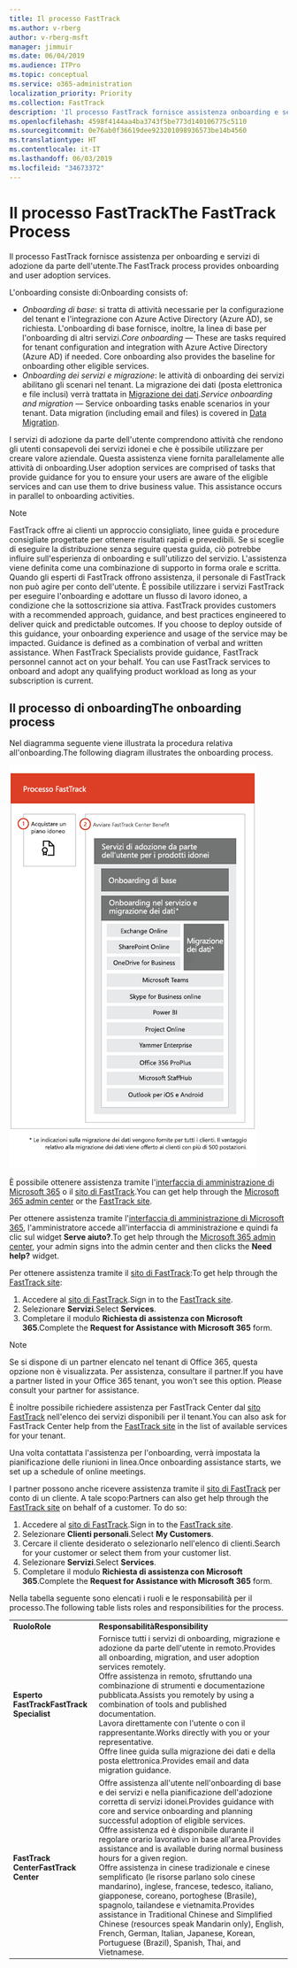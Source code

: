```yaml
---
title: Il processo FastTrack
ms.author: v-rberg
author: v-rberg-msft
manager: jimmuir
ms.date: 06/04/2019
ms.audience: ITPro
ms.topic: conceptual
ms.service: o365-administration
localization_priority: Priority
ms.collection: FastTrack
description: 'Il processo FastTrack fornisce assistenza onboarding e servizi di adozione da parte dell’utente. '
ms.openlocfilehash: 4598f4144aa4ba3743f5be773d140106775c5110
ms.sourcegitcommit: 0e76ab0f36619dee923201098936573be14b4560
ms.translationtype: HT
ms.contentlocale: it-IT
ms.lasthandoff: 06/03/2019
ms.locfileid: "34673372"
---
```

# <a name="the-fasttrack-process"></a><span data-ttu-id="12f0f-103">Il processo FastTrack</span><span class="sxs-lookup"><span data-stu-id="12f0f-103">The FastTrack Process</span></span>

<span data-ttu-id="12f0f-104">Il processo FastTrack fornisce assistenza per onboarding e servizi di adozione da parte dell'utente.</span><span class="sxs-lookup"><span data-stu-id="12f0f-104">The FastTrack process provides onboarding and user adoption services.</span></span> 
  
<span data-ttu-id="12f0f-105">L'onboarding consiste di:</span><span class="sxs-lookup"><span data-stu-id="12f0f-105">Onboarding consists of:</span></span>
  
- <span data-ttu-id="12f0f-p101">*Onboarding di base*: si tratta di attività necessarie per la configurazione del tenant e l'integrazione con Azure Active Directory (Azure AD), se richiesta. L'onboarding di base fornisce, inoltre, la linea di base per l'onboarding di altri servizi.</span><span class="sxs-lookup"><span data-stu-id="12f0f-p101">*Core onboarding* — These are tasks required for tenant configuration and integration with Azure Active Directory (Azure AD) if needed. Core onboarding also provides the baseline for onboarding other eligible services.</span></span> 
- <span data-ttu-id="12f0f-p102">*Onboarding dei servizi e migrazione*: le attività di onboarding dei servizi abilitano gli scenari nel tenant. La migrazione dei dati (posta elettronica e file inclusi) verrà trattata in [Migrazione dei dati](O365-data-migration.md).</span><span class="sxs-lookup"><span data-stu-id="12f0f-p102">*Service onboarding and migration* — Service onboarding tasks enable scenarios in your tenant. Data migration (including email and files) is covered in [Data Migration](O365-data-migration.md).</span></span> 
    
<span data-ttu-id="12f0f-p103">I servizi di adozione da parte dell'utente comprendono attività che rendono gli utenti consapevoli dei servizi idonei e che è possibile utilizzare per creare valore aziendale. Questa assistenza viene fornita parallelamente alle attività di onboarding.</span><span class="sxs-lookup"><span data-stu-id="12f0f-p103">User adoption services are comprised of tasks that provide guidance for you to ensure your users are aware of the eligible services and can use them to drive business value. This assistance occurs in parallel to onboarding activities.</span></span>
  
> [!NOTE]
> <span data-ttu-id="12f0f-p104">FastTrack offre ai clienti un approccio consigliato, linee guida e procedure consigliate progettate per ottenere risultati rapidi e prevedibili. Se si sceglie di eseguire la distribuzione senza seguire questa guida, ciò potrebbe influire sull'esperienza di onboarding e sull'utilizzo del servizio. L'assistenza viene definita come una combinazione di supporto in forma orale e scritta. Quando gli esperti di FastTrack offrono assistenza, il personale di FastTrack non può agire per conto dell'utente. È possibile utilizzare i servizi FastTrack per eseguire l'onboarding e adottare un flusso di lavoro idoneo, a condizione che la sottoscrizione sia attiva. </span><span class="sxs-lookup"><span data-stu-id="12f0f-p104">FastTrack provides customers with a recommended approach, guidance, and best practices engineered to deliver quick and predictable outcomes. If you choose to deploy outside of this guidance, your onboarding experience and usage of the service may be impacted. Guidance is defined as a combination of verbal and written assistance. When FastTrack Specialists provide guidance, FastTrack personnel cannot act on your behalf. You can use FastTrack services to onboard and adopt any qualifying product workload as long as your subscription is current.</span></span> 
  
## <a name="the-onboarding-process"></a><span data-ttu-id="12f0f-117">Il processo di onboarding</span><span class="sxs-lookup"><span data-stu-id="12f0f-117">The onboarding process</span></span>

<span data-ttu-id="12f0f-118">Nel diagramma seguente viene illustrata la procedura relativa all'onboarding.</span><span class="sxs-lookup"><span data-stu-id="12f0f-118">The following diagram illustrates the onboarding process.</span></span>
  
![Sequenza temporale per l'uso del vantaggio dell'onboarding](media/O365-Onboarding-Timeline.png)
  
<span data-ttu-id="12f0f-120">È possibile ottenere assistenza tramite l'[interfaccia di amministrazione di Microsoft 365](https://go.microsoft.com/fwlink/?linkid=2032704) o il [sito di FastTrack](https://go.microsoft.com/fwlink/?linkid=780698).</span><span class="sxs-lookup"><span data-stu-id="12f0f-120">You can get help through the [Microsoft 365 admin center](https://go.microsoft.com/fwlink/?linkid=2032704) or the [FastTrack site](https://go.microsoft.com/fwlink/?linkid=780698).</span></span> 

<span data-ttu-id="12f0f-121">Per ottenere assistenza tramite l'[interfaccia di amministrazione di Microsoft 365](https://go.microsoft.com/fwlink/?linkid=2032704), l'amministratore accede all'interfaccia di amministrazione e quindi fa clic sul widget **Serve aiuto?**.</span><span class="sxs-lookup"><span data-stu-id="12f0f-121">To get help through the [Microsoft 365 admin center](https://go.microsoft.com/fwlink/?linkid=2032704), your admin signs into the admin center and then clicks the **Need help?** widget.</span></span> 

<span data-ttu-id="12f0f-122">Per ottenere assistenza tramite il [sito di FastTrack](https://go.microsoft.com/fwlink/?linkid=780698):</span><span class="sxs-lookup"><span data-stu-id="12f0f-122">To get help through the [FastTrack site](https://go.microsoft.com/fwlink/?linkid=780698):</span></span> 
1.  <span data-ttu-id="12f0f-123">Accedere al [sito di FastTrack](https://go.microsoft.com/fwlink/?linkid=780698).</span><span class="sxs-lookup"><span data-stu-id="12f0f-123">Sign in to the [FastTrack site](https://go.microsoft.com/fwlink/?linkid=780698).</span></span> 
2.  <span data-ttu-id="12f0f-124">Selezionare **Servizi**.</span><span class="sxs-lookup"><span data-stu-id="12f0f-124">Select **Services**.</span></span>
3.  <span data-ttu-id="12f0f-125">Completare il modulo **Richiesta di assistenza con Microsoft 365**.</span><span class="sxs-lookup"><span data-stu-id="12f0f-125">Complete the **Request for Assistance with Microsoft 365** form.</span></span> 
> [!NOTE]
>  <span data-ttu-id="12f0f-p105">Se si dispone di un partner elencato nel tenant di Office 365, questa opzione non è visualizzata. Per assistenza, consultare il partner.</span><span class="sxs-lookup"><span data-stu-id="12f0f-p105">If you have a partner listed in your Office 365 tenant, you won't see this option. Please consult your partner for assistance.</span></span> 
  
 <span data-ttu-id="12f0f-128">È inoltre possibile richiedere assistenza per FastTrack Center dal [sito FastTrack](https://go.microsoft.com/fwlink/?linkid=780698) nell'elenco dei servizi disponibili per il tenant.</span><span class="sxs-lookup"><span data-stu-id="12f0f-128">You can also ask for FastTrack Center help from the [FastTrack site](https://go.microsoft.com/fwlink/?linkid=780698) in the list of available services for your tenant.</span></span> 
    
 <span data-ttu-id="12f0f-129">Una volta contattata l'assistenza per l'onboarding, verrà impostata la pianificazione delle riunioni in linea.</span><span class="sxs-lookup"><span data-stu-id="12f0f-129">Once onboarding assistance starts, we set up a schedule of online meetings.</span></span>
    
<span data-ttu-id="12f0f-p106">I partner possono anche ricevere assistenza tramite il [sito di FastTrack](https://go.microsoft.com/fwlink/?linkid=780698) per conto di un cliente. A tale scopo:</span><span class="sxs-lookup"><span data-stu-id="12f0f-p106">Partners can also get help through the [FastTrack site](https://go.microsoft.com/fwlink/?linkid=780698) on behalf of a customer. To do so:</span></span>
1.  <span data-ttu-id="12f0f-132">Accedere al [sito di FastTrack](https://go.microsoft.com/fwlink/?linkid=780698).</span><span class="sxs-lookup"><span data-stu-id="12f0f-132">Sign in to the [FastTrack site](https://go.microsoft.com/fwlink/?linkid=780698).</span></span> 
2.  <span data-ttu-id="12f0f-133">Selezionare **Clienti personali**.</span><span class="sxs-lookup"><span data-stu-id="12f0f-133">Select **My Customers**.</span></span>
3.  <span data-ttu-id="12f0f-134">Cercare il cliente desiderato o selezionarlo nell'elenco di clienti.</span><span class="sxs-lookup"><span data-stu-id="12f0f-134">Search for your customer or select them from your customer list.</span></span>
4.  <span data-ttu-id="12f0f-135">Selezionare **Servizi**.</span><span class="sxs-lookup"><span data-stu-id="12f0f-135">Select **Services**.</span></span>
5.  <span data-ttu-id="12f0f-136">Completare il modulo **Richiesta di assistenza con Microsoft 365**.</span><span class="sxs-lookup"><span data-stu-id="12f0f-136">Complete the **Request for Assistance with Microsoft 365** form.</span></span> 

<span data-ttu-id="12f0f-137">Nella tabella seguente sono elencati i ruoli e le responsabilità per il processo.</span><span class="sxs-lookup"><span data-stu-id="12f0f-137">The following table lists roles and responsibilities for the process.</span></span>
    
|||
|:-----|:-----|
|<span data-ttu-id="12f0f-138">**Ruolo**</span><span class="sxs-lookup"><span data-stu-id="12f0f-138">**Role**</span></span> <br/> |<span data-ttu-id="12f0f-139">**Responsabilità**</span><span class="sxs-lookup"><span data-stu-id="12f0f-139">**Responsibility**</span></span> <br/> |
|<span data-ttu-id="12f0f-140">**Esperto FastTrack**</span><span class="sxs-lookup"><span data-stu-id="12f0f-140">**FastTrack Specialist**</span></span> <br/> |<span data-ttu-id="12f0f-141">Fornisce tutti i servizi di onboarding, migrazione e adozione da parte dell'utente in remoto.</span><span class="sxs-lookup"><span data-stu-id="12f0f-141">Provides all onboarding, migration, and user adoption services remotely.</span></span>  <br/> <span data-ttu-id="12f0f-142">Offre assistenza in remoto, sfruttando una combinazione di strumenti e documentazione pubblicata.</span><span class="sxs-lookup"><span data-stu-id="12f0f-142">Assists you remotely by using a combination of tools and published documentation.</span></span> <br/> <span data-ttu-id="12f0f-143">Lavora direttamente con l'utente o con il rappresentante.</span><span class="sxs-lookup"><span data-stu-id="12f0f-143">Works directly with you or your representative.</span></span> <br/> <span data-ttu-id="12f0f-144">Offre linee guida sulla migrazione dei dati e della posta elettronica.</span><span class="sxs-lookup"><span data-stu-id="12f0f-144">Provides email and data migration guidance.</span></span>|
|<span data-ttu-id="12f0f-145">**FastTrack Center**</span><span class="sxs-lookup"><span data-stu-id="12f0f-145">**FastTrack Center**</span></span>  <br/> |<span data-ttu-id="12f0f-146">Offre assistenza all'utente nell'onboarding di base e dei servizi e nella pianificazione dell'adozione corretta di servizi idonei.</span><span class="sxs-lookup"><span data-stu-id="12f0f-146">Provides guidance with core and service onboarding and planning successful adoption of eligible services.</span></span>  <br/> <span data-ttu-id="12f0f-147">Offre assistenza ed è disponibile durante il regolare orario lavorativo in base all'area.</span><span class="sxs-lookup"><span data-stu-id="12f0f-147">Provides assistance and is available during normal business hours for a given region.</span></span> <br/> <span data-ttu-id="12f0f-148">Offre assistenza in cinese tradizionale e cinese semplificato (le risorse parlano solo cinese mandarino), inglese, francese, tedesco, italiano, giapponese, coreano, portoghese (Brasile), spagnolo, tailandese e vietnamita.</span><span class="sxs-lookup"><span data-stu-id="12f0f-148">Provides assistance in Traditional Chinese and Simplified Chinese (resources speak Mandarin only), English, French, German, Italian, Japanese, Korean, Portuguese (Brazil), Spanish, Thai, and Vietnamese.</span></span>|


  

